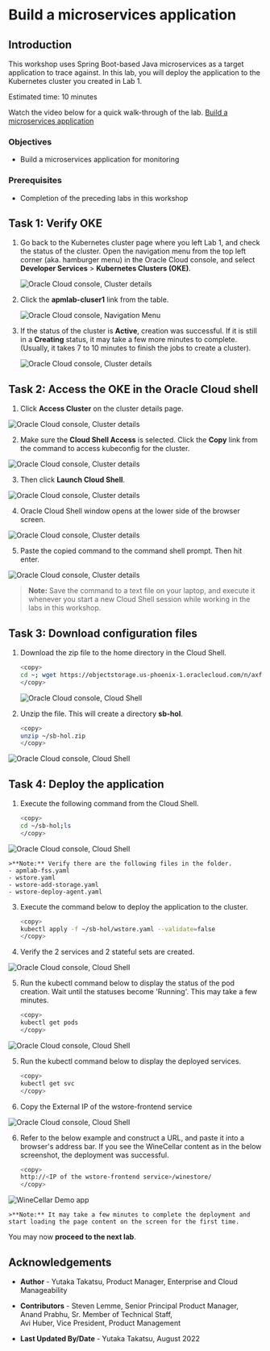 # Build a microservices application

## Introduction

This workshop uses Spring Boot-based Java microservices as a target application to trace against. In this lab, you will deploy the application to the Kubernetes cluster you created in Lab 1.

Estimated time: 10 minutes

Watch the video below for a quick walk-through of the lab.
[Build a microservices application](videohub:1_94bv1d35)

### Objectives

* Build a microservices application for monitoring

### Prerequisites

* Completion of the preceding labs in this workshop

## Task 1: Verify OKE

1. Go back to the Kubernetes cluster page where you left Lab 1, and check the status of the cluster. Open the navigation menu from the top left corner (aka. hamburger menu) in the Oracle Cloud console, and select **Developer Services** > **Kubernetes Clusters (OKE)**.

   ![Oracle Cloud console, Cluster details](images/1-1-menu.png " ")

2. Click the **apmlab-cluser1** link from the table.

   ![Oracle Cloud console, Navigation Menu](images/1-2-menu.png " ")

3. If the status of the cluster is **Active**, creation was successful. If it is still in a **Creating** status, it may take a few more minutes to complete. (Usually, it takes 7 to 10 minutes to finish the jobs to create a cluster).

   ![Oracle Cloud console, Cluster details](images/1-9-OKE.png " ")

## Task 2: Access the OKE in the Oracle Cloud shell


1. Click **Access Cluster** on the cluster details page.

  ![Oracle Cloud console, Cluster details](images/2-1-OKE.png " ")

2. Make sure the **Cloud Shell Access** is selected. Click the **Copy** link from the command to access kubeconfig for the cluster.

  ![Oracle Cloud console, Cluster details](images/2-2-OKE.png " ")

3. Then click **Launch Cloud Shell**.

  ![Oracle Cloud console, Cluster details](images/2-2-2-OKE.png " ")

4. Oracle Cloud Shell window opens at the lower side of the browser screen.

  ![Oracle Cloud console, Cluster details](images/2-3-OKE.png " ")

5. Paste the copied command to the command shell prompt. Then hit enter.   

  ![Oracle Cloud console, Cluster details](images/2-4-OKE.png " ")

  >**Note:** Save the command to a text file on your laptop, and execute it whenever you start a new Cloud Shell session while working in the labs in this workshop.

## Task 3: Download configuration files

1. Download the zip file to the home directory in the Cloud Shell.

    ``` bash
    <copy>
    cd ~; wget https://objectstorage.us-phoenix-1.oraclecloud.com/n/axfo51x8x2ap/b/apmocw-bucket-2022/o/sb-hol.zip
    </copy>
    ```
    ![Oracle Cloud console, Cloud Shell](images/3-1-cloudshell.png " ")

3. Unzip the file. This will create a directory **sb-hol**.

    ``` bash
    <copy>
    unzip ~/sb-hol.zip
    </copy>
    ```

  ![Oracle Cloud console, Cloud Shell](images/3-2-cloudshell.png " ")

## Task 4: Deploy the application

1. Execute the following command from the Cloud Shell.

    ``` bash
    <copy>
    cd ~/sb-hol;ls
    </copy>
    ```
  ![Oracle Cloud console, Cloud Shell](images/4-1-cloudshell.png " ")

    >**Note:** Verify there are the following files in the folder.
    - apmlab-fss.yaml
    - wstore.yaml
    - wstore-add-storage.yaml
    - wstore-deploy-agent.yaml

3. Execute the command below to deploy the application to the cluster.
    ``` bash
    <copy>
    kubectl apply -f ~/sb-hol/wstore.yaml --validate=false
    </copy>
    ```

4. Verify the 2 services and 2 stateful sets are created.

  ![Oracle Cloud console, Cloud Shell](images/4-2-cloudshell.png " ")


5. Run the kubectl command below to display the status of the pod creation. Wait until the statuses become 'Running'. This may take a few minutes.

    ``` bash
    <copy>
    kubectl get pods
    </copy>
    ```
  ![Oracle Cloud console, Cloud Shell](images/4-2-1-cloudshell.png " ")

5. Run the kubectl command below to display the deployed services.

    ``` bash
    <copy>
    kubectl get svc
    </copy>
    ```
5. Copy the External IP of the wstore-frontend service

  ![Oracle Cloud console, Cloud Shell](images/4-3-cloudshell.png " ")

6. Refer to the below example and construct a URL, and paste it into a browser's address bar. If you see the WineCellar content as in the below screenshot, the deployment was successful.

    ``` bash
    <copy>
    http://<IP of the wstore-frontend service>/winestore/
    </copy>
    ```
  ![WineCellar Demo app](images/4-4-winestore.png " ")

    >**Note:** It may take a few minutes to complete the deployment and start loading the page content on the screen for the first time.  

You may now **proceed to the next lab**.

## Acknowledgements

* **Author** - Yutaka Takatsu, Product Manager, Enterprise and Cloud Manageability
- **Contributors** - Steven Lemme, Senior Principal Product Manager,  
Anand Prabhu, Sr. Member of Technical Staff,  
Avi Huber, Vice President, Product Management
* **Last Updated By/Date** - Yutaka Takatsu, August 2022
